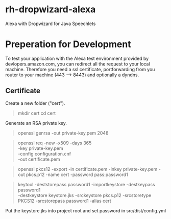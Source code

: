 # rh-dropwizard-alexa
Alexa with Dropwizard for Java Speechlets

Preperation for Development
===========================

To test your application with the Alexa test environment provided by devlopers.amazon.com, you can redirect all the request to your local machine. Therefore you 
need a ssl certificate, portforwarding from you router to your machine (443 --> 8443) and optionally a dyndns.


Certificate
-----------

Create a new folder ("cert").
> mkdir cert
> cd cert

Generate an RSA private key.
> openssl genrsa -out private-key.pem 2048

> openssl req -new -x509 -days 365 \
             -key private-key.pem \
             -config configuration.cnf \
             -out certificate.pem

> openssl pkcs12 -export -in certificate.pem -inkey private-key.pem -out pkcs.p12 -name cert -password pass:password1


> keytool -deststorepass password1 -importkeystore -destkeypass password1 \
  -destkeystore keystore.jks -srckeystore pkcs.p12 -srcstoretype \
  PKCS12 -srcstorepass password1 -alias cert

Put the keystore.jks into project root and set password in src/dist/config.yml
